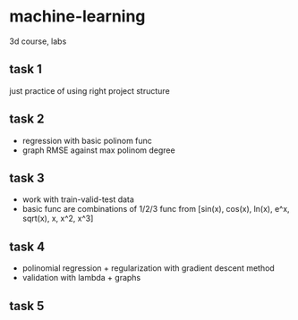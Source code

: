 # machine-learning
3d course, labs 

## task 1
just practice of using right project structure

## task 2
- regression with basic polinom func
- graph RMSE against max polinom degree

## task 3
- work with train-valid-test data
- basic func are combinations of 1/2/3 func from [sin(x), cos(x), ln(x), e^x, sqrt(x), x, x^2, x^3] 

## task 4
- polinomial regression + regularization with gradient descent method
- validation with lambda + graphs

## task 5
